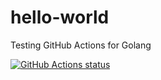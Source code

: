 # hello-world
Testing GitHub Actions for Golang

<p align="left">
  <a href="https://github.com/actions/setup-go/actions"><img alt="GitHub Actions status" src="https://github.com/apurer/hello-world/workflows/go/badge.svg"></a>
